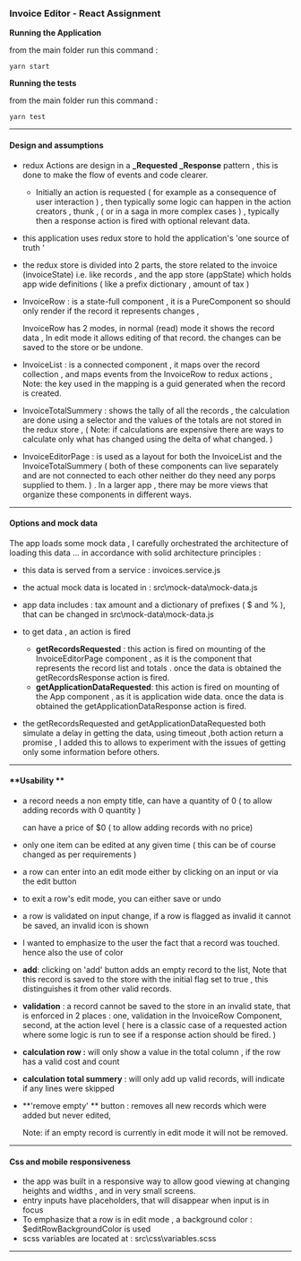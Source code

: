 ### Invoice Editor - React Assignment



**Running the Application** 

 from the main folder run this command : 

```
yarn start
```



**Running the tests** 

from the main folder run this command : 

```
yarn test
```



---



#### **Design and assumptions** 

- redux Actions are design in a  **_Requested  _Response**  pattern , this is done to make the flow of events and code clearer.  

  - Initially an action is requested ( for example as a consequence of user interaction ) ,  then typically some logic can happen in the action creators , thunk , ( or in a saga in more complex cases ) , typically then a response action is fired with optional relevant  data. 

- this application uses redux store to hold the application's  'one source of truth ' 

- the redux store is divided into 2 parts,  the store related to the invoice (invoiceState) i.e. like records , and the app store (appState) which holds app wide definitions ( like a prefix dictionary , amount of tax ) 

- InvoiceRow : is a state-full component , it is a PureComponent so should only render if the record it represents changes , 

  InvoiceRow has 2 modes, in normal (read) mode it shows the record data , In edit mode it allows editing of that record.  the changes can be saved to the store or be undone. 

- InvoiceList : is a connected component , it maps over the record collection , and maps events from the InvoiceRow to redux actions , Note: the key used in the mapping is a guid generated when the record is created.

- InvoiceTotalSummery :  shows the tally of all the records , the calculation are done using a selector and the values of the totals are not stored in the redux store , ( Note: if calculations are expensive there are ways to calculate only what has changed using the delta of what changed. ) 

- InvoiceEditorPage :  is used as a layout  for both the InvoiceList and the InvoiceTotalSummery (  both of these components can live separately and are not connected to each other neither do they need any porps supplied to them. )   . In a larger app , there may be more views that organize these components in different ways. 





---



#### **Options and mock data**

The app loads some mock data , I carefully orchestrated the architecture of loading this data ...  in accordance with solid architecture principles : 

- this data is served from a service : invoices.service.js

- the actual mock data is located in :  src\mock-data\mock-data.js

- app data includes : tax amount and a dictionary of prefixes ( $ and % ), that can be changed in src\mock-data\mock-data.js

- to get data , an action is fired 

  - **getRecordsRequested**  : this action is fired on mounting of the InvoiceEditorPage component , as it is the component that represents the record list and totals . once the data is obtained the getRecordsResponse action is fired.
  - **getApplicationDataRequested**: this action is fired on mounting of the App component , as it is application wide data. once the data is obtained the getApplicationDataResponse action is fired.

- the getRecordsRequested and getApplicationDataRequested both simulate a delay in getting the data, using timeout ,both action return a promise , I added this to allows to experiment with the issues of getting only some information before others.  

  



---



#### **Usability ** 

- a record needs a non empty title, can have a quantity of 0 ( to allow adding records with 0 quantity )

  can have a price of  $0 ( to allow adding records with no price) 

- only one item can be edited at any given time ( this can be of course changed as per requirements )

- a row can enter into an edit mode either by clicking on an input or via the edit button 

- to exit a row's edit mode, you can either save or undo 

- a row is validated on input change, if a row is flagged as invalid it cannot be saved, an invalid icon is shown 

- I wanted to emphasize to the user the fact that a record was touched. hence also the use of color 

- **add**: clicking on 'add' button adds an empty record to the list, Note that this record is saved to the store with the initial flag set to true , this distinguishes it from other valid records.

- **validation** :   a record cannot be saved to the store in an invalid state, that is enforced in 2 places : one, validation in the InvoiceRow Component, second, at the action level ( here is a classic case of a requested action where some logic is run to see if a response action should be fired. )

- **calculation row :**   will only show a value in the total column , if the row has a valid cost and count  

- **calculation total summery** :  will only add up valid records, will indicate if any lines were skipped

- **'remove empty' ** button :  removes all new records which were added but never edited,

  Note:  if an empty record is currently in edit mode it will not be removed. 



---



#### **Css and mobile responsiveness** 

- the app was built in a responsive way to allow good viewing at changing heights and widths , and in very small screens. 
- entry inputs have placeholders, that will disappear when input is in focus
- To emphasize that a row is in edit mode , a background color : $editRowBackgroundColor is used 
- scss variables are located at : src\css\variables.scss





------

